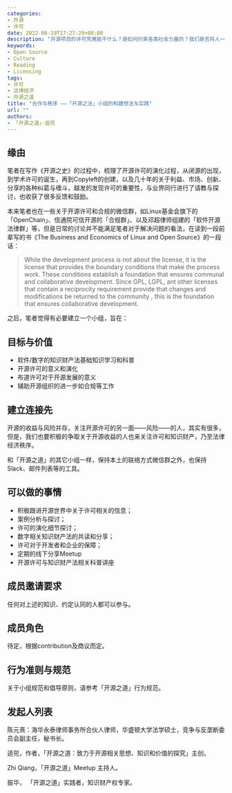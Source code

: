 ```yaml
---
categories:
- 开源
- 许可
date: 2022-06-19T17:27:29+08:00
description: "开源项目的许可究竟能干什么？是如何约束各类社会力量的？我们是否将人一律想成遵守许可的，是决定我们如何做事的，开源的世界很大，大到需要各类人才来共同铸就，为迎接更多的开源人才，我们打算从法理和科普的意义出发，来做一个推动开源许可的小组。做别人还没有做的事情。"
keywords:
- Open Source
- Culture
- Reading
- Licensing
tags:
- 许可
- 法律经济
- 开源之道
title: "合作与秩序 ——「开源之法」小组的构建想法与实践"
url: ""
authors:
- 「开源之道」·适兕
---
```

## 缘由

笔者在写作《开源之史》的过程中，梳理了开源许可的演化过程，从闭源的出现，到学术许可的诞生，再到Copyleft的创建，以及几十年的关于利益、市场、创新、分享的各种纠葛与缠斗，越发的发现许可的重要性，与业界同行进行了请教与探讨，也收获了很多反馈和鼓励。

本来笔者也在一些关于开源许可和合规的微信群，如Linux基金会旗下的「OpenChain」、信通院可信开源的「合规群」、以及邓超律师组建的「软件开源法律群」等，但是日常的讨论并不能满足笔者对于解决问题的看法，在读到一段前辈写的书《The Business and Economics of Linux and Open Source》的一段话：

> While the development process is not about the license, it is the license that provides the boundary conditions that make the process work. These conditions establish a foundation that ensures communal and collaborative development. Since GPL, LGPL, ant other licenses that contain a reciprocity requirement provide that changes and modifications be returned to the community , this is the foundation that ensures collaborative development.

之后，笔者觉得有必要建立一个小组，旨在：

## 目标与价值

* 软件/数字的知识财产法基础知识学习和科普
* 开源许可的意义和演化
* 布道许可对于开源发展的意义
* 辅助开源组织的进一步如合规等工作

## 建立连接先

开源的收益与风险并存，关注开源许可的另一面——风险——的人，其实有很多，但是，我们也要积极的争取关于开源收益的人也来关注许可和知识财产，乃至法律经济秩序。

和「开源之道」的其它小组一样，保持本土的联络方式微信群之外，也保持Slack、邮件列表等的工具。

## 可以做的事情

*  积极跟进开源世界中关于许可相关的信息；
*  案例分析与探讨；
*  许可的演化细节探讨；
*  数字相关知识财产法的共读和分享；
*  许可对于开发者和企业的保障；
*  定期的线下分享Meetup
*  开源许可与知识财产法相关科普讲座

## 成员邀请要求

任何对上述的知识、约定认同的人都可以参与。

## 成员角色

待定，根据contribution及商议而定。

## 行为准则与规范

关于小组规范和倡导原则，请参考「开源之道」行为规范。

## 发起人列表

陈元熹：海华永泰律师事务所合伙人律师，华盛顿大学法学硕士，竞争与反垄断委员会副主任，秘书长。

适兕，作者，「开源之道：致力于开源相关思想、知识和价值的探究」主创。

Zhi Qiang，「开源之道」Meetup 主持人。

振华， 「开源之道」实践者，知识财产权专家。




